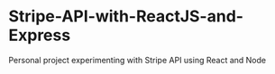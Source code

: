 # Stripe-API-with-ReactJS-and-Express
Personal project experimenting  with Stripe API using React and Node
